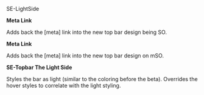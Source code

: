 SE-LightSide

**Meta Link**

Adds back the [meta] link into the new top bar design being SO.

**Meta Link**

Adds back the [meta] link into the new top bar design on mSO.


**SE-Topbar The Light Side**

Styles the bar as light (similar to the coloring before the beta). 
Overrides the hover styles to correlate with the light styling.

